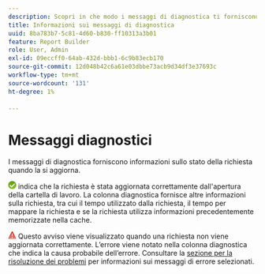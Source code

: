 ```yaml
---
description: Scopri in che modo i messaggi di diagnostica ti forniscono informazioni sullo stato della richiesta.
title: Informazioni sui messaggi di diagnostica
uuid: 8ba783b7-5c81-4d60-b830-ff10313a3b01
feature: Report Builder
role: User, Admin
exl-id: 09eccff0-64ab-432d-bbb1-6c9b83ecb170
source-git-commit: 12d048b42c6a61e03dbbe73acb9d34df3e37693c
workflow-type: tm+mt
source-wordcount: '131'
ht-degree: 1%

---
```


# Messaggi diagnostici

I messaggi di diagnostica forniscono informazioni sullo stato della richiesta quando la si aggiorna.

![Icona del segno di spunta verde che indica che la richiesta è stata aggiornata correttamente.](assets/icon_notice_success.gif) indica che la richiesta è stata aggiornata correttamente dall&#39;apertura della cartella di lavoro. La colonna diagnostica fornisce altre informazioni sulla richiesta, tra cui il tempo utilizzato dalla richiesta, il tempo per mappare la richiesta e se la richiesta utilizza informazioni precedentemente memorizzate nella cache.

![Icona del triangolo rosso con punto esclamativo che indica che la richiesta di aggiornamento non è riuscita.](assets/icon_notice_warn.gif) Questo avviso viene visualizzato quando una richiesta non viene aggiornata correttamente. L’errore viene notato nella colonna diagnostica che indica la causa probabile dell’errore. Consultare la [sezione per la risoluzione dei problemi](/help/analyze/legacy-report-builder/troubleshoot.md) per informazioni sui messaggi di errore selezionati.

